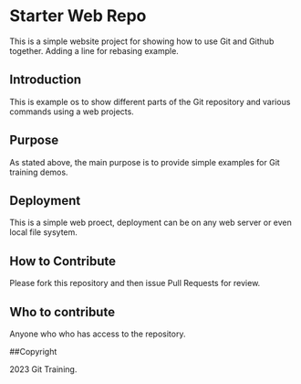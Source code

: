 # Starter Web Repo

This is a simple website project for showing how to use Git and Github together. Adding a line for rebasing example.

## Introduction 

This is example os to show different parts of the Git repository and various commands using a web projects.

## Purpose

As stated above, the main purpose is to provide simple examples for Git training demos.

## Deployment

This is a simple web proect, deployment can be on any web server or even local file sysytem.

## How to Contribute 

Please fork this repository and then issue Pull Requests for review.

## Who to contribute

Anyone who who has access to the repository.

##Copyright

2023 Git Training.
